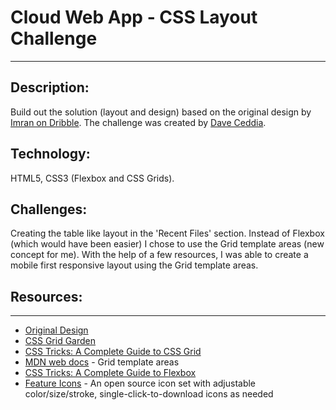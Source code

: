 # Cloud Web App - CSS Layout Challenge 
---
## Description: 
Build out the solution (layout and design) based on the original design by [Imran on Dribble](https://dribbble.com/shots/10747116-Cloud-Web-App). 
The challenge was created by [Dave Ceddia](https://github.com/dceddia/css-layout-challenge).

## Technology:
HTML5, CSS3 (Flexbox and CSS Grids).

## Challenges:
Creating the table like layout in the 'Recent Files' section. Instead of Flexbox (which would have been easier) I chose to use the Grid template areas (new concept for me). With the help of a few resources, I was able to create a mobile first responsive layout using the Grid template areas. 

## Resources:
---
- [Original Design](https://dribbble.com/shots/10747116-Cloud-Web-App)
- [CSS Grid Garden](https://cssgridgarden.com/)
- [CSS Tricks: A Complete Guide to CSS Grid](https://css-tricks.com/snippets/css/complete-guide-grid/)
- [MDN web docs](https://developer.mozilla.org/en-US/docs/Web/CSS/grid-template-areas) - Grid template areas
- [CSS Tricks: A Complete Guide to Flexbox](https://css-tricks.com/snippets/css/a-guide-to-flexbox/)
- [Feature Icons](https://feathericons.com/) - An open source icon set with adjustable color/size/stroke, single-click-to-download icons as needed







